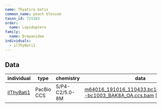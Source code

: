 ```yaml
---
name: Thyatira batis
common_name: peach blossom
taxon_id: 721163
order:
  name: Lepidoptera
family:
  name: Drepanidae
individuals:
  - ilThyBati1
---
```


## Data

| individual | type       | chemistry      | data |
| ---------- | ---------- | -------------- | ---- |
| [ilThyBati1](../individuals/ilThyBati1.md) | PacBio CCS | S/P4-C2/5.0-8M | [m64016_191016_110433.bc1003_BAK8A_OA--bc1003_BAK8A_OA.ccs.bam](https://darwin.cog.sanger.ac.uk/insects/Thyatira_batis/ilThyBati1/genomic_data/pacbio/m64016_191016_110433.bc1003_BAK8A_OA--bc1003_BAK8A_OA.ccs.bam) [[pbi](https://darwin.cog.sanger.ac.uk/insects/Thyatira_batis/ilThyBati1/genomic_data/pacbio/m64016_191016_110433.bc1003_BAK8A_OA--bc1003_BAK8A_OA.ccs.bam.pbi)]|
